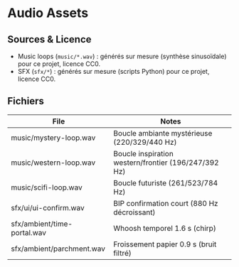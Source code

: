 # Audio Assets

## Sources & Licence
- Music loops (`music/*.wav`) : générés sur mesure (synthèse sinusoïdale) pour ce projet, licence CC0.
- SFX (`sfx/*`) : générés sur mesure (scripts Python) pour ce projet, licence CC0.

## Fichiers
| File | Notes |
| --- | --- |
| music/mystery-loop.wav | Boucle ambiante mystérieuse (220/329/440 Hz) |
| music/western-loop.wav | Boucle inspiration western/frontier (196/247/392 Hz) |
| music/scifi-loop.wav | Boucle futuriste (261/523/784 Hz) |
| sfx/ui/ui-confirm.wav | BIP confirmation court (880 Hz décroissant) |
| sfx/ambient/time-portal.wav | Whoosh temporel 1.6 s (chirp) |
| sfx/ambient/parchment.wav | Froissement papier 0.9 s (bruit filtré) |
